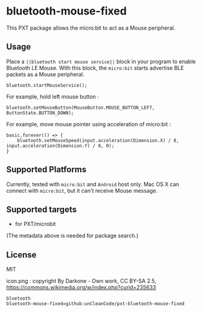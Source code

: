 # bluetooth-mouse-fixed

This PXT package allows the micro:bit to act as a Mouse peripheral.

## Usage

Place a ``||bluetooth start mouse service||`` block in your program to enable Bluetooth LE Mouse.
With this block, the `micro:bit` starts advertise BLE packets as a Mouse peripheral.

```blocks
bluetooth.startMouseService();
```

For example, hold left mouse button :

```blocks
bluetooth.setMouseButton(MouseButton.MOUSE_BUTTON_LEFT, ButtonState.BUTTON_DOWN);
```

For example, move mouse pointer using acceleration of micro:bit :

```blocks
basic.forever(() => {
    bluetooth.setMouseSpeed(input.acceleration(Dimension.X) / 8, input.acceleration(Dimension.Y) / 8, 0);
}
```

## Supported Platforms

Currently, tested with `micro:bit` and `Android` host only.
Mac OS X can connect with `micro:bit`, but it can't receive Mouse message.

## Supported targets

* for PXT/microbit

(The metadata above is needed for package search.)

## License

MIT

icon.png : copyright By Darkone - Own work, CC BY-SA 2.5, https://commons.wikimedia.org/w/index.php?curid=235633

```package
bluetooth
bluetooth-mouse-fixed=github:unCleanCode/pxt-bluetooth-mouse-fixed
```
